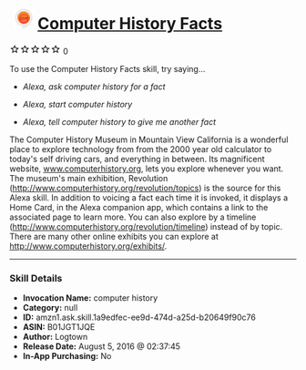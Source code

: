 # &nbsp;<img src="skill_icon" alt="Computer History Facts icon" width="36"> [Computer History Facts](http://alexa.amazon.com/#skills/amzn1.ask.skill.1a9edfec-ee9d-474d-a25d-b20649f90c76)
![0 stars](../../images/ic_star_border_black_18dp_1x.png)![0 stars](../../images/ic_star_border_black_18dp_1x.png)![0 stars](../../images/ic_star_border_black_18dp_1x.png)![0 stars](../../images/ic_star_border_black_18dp_1x.png)![0 stars](../../images/ic_star_border_black_18dp_1x.png) 0

To use the Computer History Facts skill, try saying...

* *Alexa, ask computer history for a fact*

* *Alexa, start computer history*

* *Alexa, tell computer history to give me another fact*

The Computer History Museum in Mountain View California is a wonderful place to explore technology from from the 2000 year old calculator to today's self driving cars, and everything in between. Its magnificent website, www.computerhistory.org, lets you explore whenever you want. The museum's main exhibition, Revolution (http://www.computerhistory.org/revolution/topics) is the source for this Alexa skill. In addition to voicing a fact each time it is invoked, it displays a Home Card, in the Alexa companion app, which contains a link to the associated page to learn more. You can also explore by a timeline (http://www.computerhistory.org/revolution/timeline) instead of by topic. There are many other online exhibits you can explore at http://www.computerhistory.org/exhibits/.

***

### Skill Details

* **Invocation Name:** computer history
* **Category:** null
* **ID:** amzn1.ask.skill.1a9edfec-ee9d-474d-a25d-b20649f90c76
* **ASIN:** B01JGT1JQE
* **Author:** Logtown
* **Release Date:** August 5, 2016 @ 02:37:45
* **In-App Purchasing:** No
